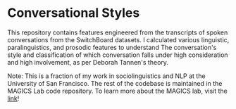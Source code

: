 # Conversational Styles
This repository contains features engineered from the transcripts of spoken conversations from the SwitchBoard datasets. I calculated various linguistic, paralinguistics, and prosodic features to understand 
The conversation's style and classification of which conversation falls under high consideration and high involvement, as per Deborah Tannen's theory. 


Note: This is a fraction of my work in sociolinguistics and NLP at the University of San Francisco. The rest of the codebase is maintained in the MAGICS Lab code repository. To learn more about the MAGICS lab, visit the [link]( https://magics.cs.usfca.edu/people/)!
